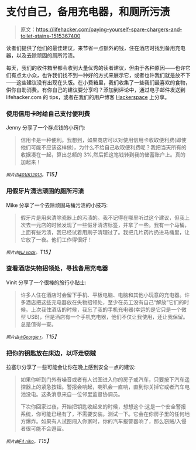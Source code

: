 # 支付自己，备用充电器，和厕所污渍

> 原文：<https://lifehacker.com/paying-yourself-spare-chargers-and-toilet-stains-1515367400>

读者们提供了他们的最佳建议，来节省一点额外的钱，住在酒店时找到备用充电器，以及去除顽固的厕所污渍。



每天，我们的收件箱里都会收到大量优秀的读者建议，但由于各种原因——也许它们有点太小众，也许我们找不到一种好的方式来展示它，或者也许我们就是放不下——这些建议没有出现在头版。在小费箱里，我们收集了一些我们最喜欢的食物，供你自助消费。有你自己的建议要分享吗？添加到评论中，通过电子邮件发送到 lifehacker.com 的 tips，或者在我们的用户博客 [Hackerspace](http://hackerspace.lifehacker.com) 上分享。

### 使用信用卡时给自己支付便利费

Jenny 分享了一个存点钱的小窍门:

> 信用卡是一种便利。我想到，如果商店可以对使用信用卡收取便利费(即使他们可能不应该这样做)，为什么不给自己收取便利费呢？我把当天所有的收据凑在一起，算出总额的 3%,然后把这笔钱转到我的储蓄账户上。真的加起来！

*<small>照片由</small>*[*<small>401(K)2013</small>*](https://secure.flickr.com/photos/68751915@N05/6280507539/sizes/z/in/photostream/)*<small>。</small>T15】*

### 用假牙片清洁顽固的厕所污渍

Mike 分享了一个去除顽固马桶污渍的小技巧:

> 假牙片是用来清除瓷器上的污渍的。我不记得在哪里听过这个建议，但我上次去一元店的时候发现了一些假牙清洁标签，并拿了一些。我有一个马桶，上面有些污渍，我已经试着用刷子清理过了。我把几片药片扔进马桶里，让它放了一夜。他们工作得很好！

*<small>照片由</small>*[*<small>NJ vack</small>*](https://secure.flickr.com/photos/njvack/144885956/sizes/z/in/photostream/)*<small>。</small>T15】*

### 查看酒店失物招领处，寻找备用充电器

Vinit 分享了一个很棒的旅行小贴士:

> 许多人住在酒店时会留下手机、平板电脑、电脑和其他小玩意的充电器。许多酒店把这些充电器放在失物招领处，至少在员工没有自己“解放”它们的时候。上次我住酒店的时候，我忘了我的手机充电器(幸运的是它只是一个微型 USB)，但是酒店有一个手机充电器，他们不仅让我使用，还让我保留。总是值得一查。

*<small>照片由</small>*[*<small>♔Georgie r</small>*](https://secure.flickr.com/photos/funfilledgeorgie/9189045169/sizes/z/in/photostream/)*<small>。</small>T15】*

### 把你的钥匙放在床边，以吓走窃贼

拉塞尔分享了一些可能会让你在晚上感到安全一点的建议:

> 如果你听到门外有噪音或者有人试图进入你的房子或汽车，只要按下汽车遥控器上的紧急按钮。警报会响起，喇叭会一直响，直到你关掉它或者汽车电池没电。这条消息来自一位邻里监督协调员。
> 
> 下次你回家过夜，开始把钥匙收起来的时候，想想这个:这是一个安全警报系统，你可能已经有了，不需要安装。测试一下。它会在你房子里的任何地方爆炸。如果有人试图闯入你家时，你的汽车报警器响了，那么窃贼/入侵者很可能不会逗留。

*<small>照片由</small>*[*<small>F4 niko</small>*](https://secure.flickr.com/photos/f4niko/7032193665/sizes/z/in/photostream/)*<small>。</small>T15】*